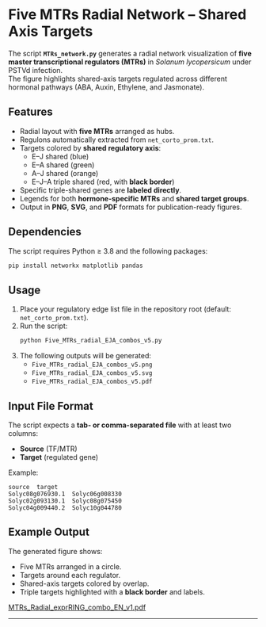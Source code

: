 # Five MTRs Radial Network – Shared Axis Targets

The script **`MTRs_network.py`** generates a radial network visualization of **five master transcriptional regulators (MTRs)** in *Solanum lycopersicum* under PSTVd infection.  
The figure highlights shared-axis targets regulated across different hormonal pathways (ABA, Auxin, Ethylene, and Jasmonate).

## Features
- Radial layout with **five MTRs** arranged as hubs.
- Regulons automatically extracted from `net_corto_prom.txt`.
- Targets colored by **shared regulatory axis**:
  - E–J shared (blue)  
  - E–A shared (green)  
  - A–J shared (orange)  
  - E–J–A triple shared (red, with **black border**)  
- Specific triple-shared genes are **labeled directly**.
- Legends for both **hormone-specific MTRs** and **shared target groups**.
- Output in **PNG**, **SVG**, and **PDF** formats for publication-ready figures.

## Dependencies
The script requires Python ≥ 3.8 and the following packages:
```bash
pip install networkx matplotlib pandas
```

## Usage
1. Place your regulatory edge list file in the repository root (default: `net_corto_prom.txt`).
2. Run the script:
   ```bash
   python Five_MTRs_radial_EJA_combos_v5.py
   ```
3. The following outputs will be generated:
   - `Five_MTRs_radial_EJA_combos_v5.png`
   - `Five_MTRs_radial_EJA_combos_v5.svg`
   - `Five_MTRs_radial_EJA_combos_v5.pdf`

## Input File Format
The script expects a **tab- or comma-separated file** with at least two columns:  
- **Source** (TF/MTR)  
- **Target** (regulated gene)

Example:
```text
source  target
Solyc08g076930.1  Solyc06g008330
Solyc02g093130.1  Solyc08g075450
Solyc04g009440.2  Solyc10g044780
```

## Example Output
The generated figure shows:
- Five MTRs arranged in a circle.  
- Targets around each regulator.  
- Shared-axis targets colored by overlap.  
- Triple targets highlighted with a **black border** and labels.  


[MTRs_Radial_exprRING_combo_EN_v1.pdf](https://github.com/user-attachments/files/21927078/MTRs_Radial_exprRING_combo_EN_v1.pdf)

---
